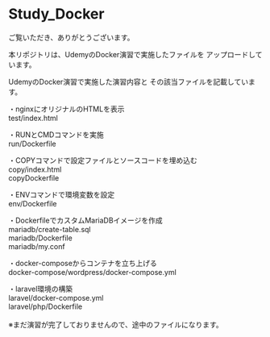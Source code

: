 # Study_Docker

ご覧いただき、ありがとうございます。

本リポジトリは、UdemyのDocker演習で実施したファイルを
アップロードしています。

UdemyのDocker演習で実施した演習内容と
その該当ファイルを記載しています。

・nginxにオリジナルのHTMLを表示
<br />
test/index.html

・RUNとCMDコマンドを実施
<br />
run/Dockerfile

・COPYコマンドで設定ファイルとソースコードを埋め込む
<br />
copy/index.html
<br />
copyDockerfile

・ENVコマンドで環境変数を設定
<br />
env/Dockerfile

・DockerfileでカスタムMariaDBイメージを作成
<br />
mariadb/create-table.sql
<br />
mariadb/Dockerfile
<br />
mariadb/my.conf

・docker-composeからコンテナを立ち上げる
<br />
docker-compose/wordpress/docker-compose.yml

・laravel環境の構築
<br />
laravel/docker-compose.yml
<br />
laravel/php/Dockerfile
<br />
<br />
※まだ演習が完了しておりませんので、途中のファイルになります。
